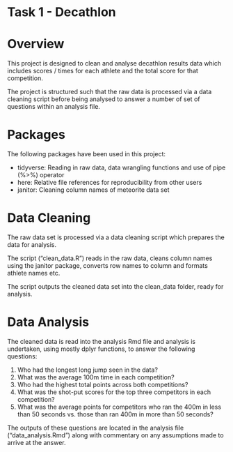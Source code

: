 Task 1 - Decathlon
================

# Overview

This project is designed to clean and analyse decathlon results data
which includes scores / times for each athlete and the total score for
that competition.

The project is structured such that the raw data is processed via a data
cleaning script before being analysed to answer a number of set of
questions within an analysis file.

# Packages

The following packages have been used in this project:  
- tidyverse: Reading in raw data, data wrangling functions and use of
pipe (%\>%) operator  
- here: Relative file references for reproducibility from other users  
- janitor: Cleaning column names of meteorite data set

# Data Cleaning

The raw data set is processed via a data cleaning script which prepares
the data for analysis.

The script (“clean_data.R”) reads in the raw data, cleans column names
using the janitor package, converts row names to column and formats
athlete names etc.

The script outputs the cleaned data set into the clean_data folder,
ready for analysis.

# Data Analysis

The cleaned data is read into the analysis Rmd file and analysis is
undertaken, using mostly dplyr functions, to answer the following
questions:

1.  Who had the longest long jump seen in the data?  
2.  What was the average 100m time in each competition?  
3.  Who had the highest total points across both competitions?  
4.  What was the shot-put scores for the top three competitors in each
    competition?  
5.  What was the average points for competitors who ran the 400m in less
    than 50 seconds vs. those than ran 400m in more than 50 seconds?

The outputs of these questions are located in the analysis file
(“data_analysis.Rmd”) along with commentary on any assumptions made to
arrive at the answer.
